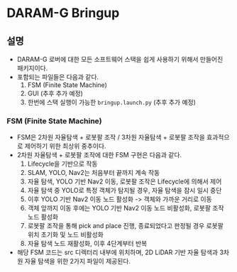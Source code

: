 # DARAM-G Bringup
## 설명
- DARAM-G 로버에 대한 모든 소프트웨어 스택을 쉽게 사용하기 위해서 만들어진 패키지이다.
- 포함되는 파일들은 다음과 같다.
  1. FSM (Finite State Machine)
  2. GUI (추후 추가 예정)
  3. 한번에 스택 실행이 가능한 `bringup.launch.py` (추후 추가 예정)

### FSM (Finite State Machine)
- FSM은 2차원 자율탐색 + 로봇팔 조작 / 3차원 자율탐색 + 로봇팔 조작을 효과적으로 제어하기 위한 최상위 중추이다.
- 2차원 자율탐색 + 로봇팔 조작에 대한 FSM 구현은 다음과 같다.
  1. Lifecycle을 기반으로 작동
  2. SLAM, YOLO, Nav2는 처음부터 끝까지 계속 작동
  3. 자율 탐색, YOLO 기반 Nav2 이동, 로봇팔 조작은 Lifecycle에 의해서 제어
  4. 자율 탐색 중 YOLO로 특정 객체가 탐지될 경우, 자율 탐색을 잠시 일시 중단
  5. 이후 YOLO 기반 Nav2 이동 노드 활성화 -> 객체와 가까운 거리로 이동
  6. 객체 앞까지 이동 후에는 YOLO 기반 Nav2 이동 노드 비활성화, 로봇팔 조작 노드 활성화
  7. 로봇팔 조작을 통해 pick and place 진행, 종료되었다고 판정될 경우 로봇팔 위치 초기화 및 노드 비활성화
  8. 자율 탐색 노드 재활성화, 이후 4단계부터 반복
- 해당 FSM 코드는 src 디렉터리 내부에 위치하며, 2D LiDAR 기반 자율 탐색과 3차원 자율 탐색을 위한 2가지 파일이 제공된다.